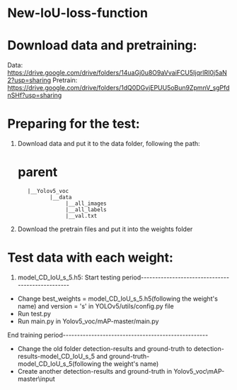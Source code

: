 # New-IoU-loss-function

# Download data and pretraining:
Data: https://drive.google.com/drive/folders/14uaGj0u8O9aVvaiFCU5IjqrlRI0j5aN2?usp=sharing
Pretrain: https://drive.google.com/drive/folders/1dQ0DGvjEPUU5oBun9ZpmnV_sgPfdnSHf?usp=sharing


# Preparing for the test:
1. Download data and put it to the data folder, following the path:
      # parent
          |__Yolov5_voc
                 |__data
                      |__all_images
                      |__all_labels
                      |__val.txt
3. Download the pretrain files and put it into the weights folder

# Test data with each weight:
1. model_CD_IoU_s_5.h5:
  Start testing period-------------------------------------------------
  - Change best_weights = model_CD_IoU_s_5.h5(following the weight's name) and version = 's' in YOLOv5/utils/config.py file
  - Run test.py
  - Run main.py in Yolov5_voc/mAP-master/main.py
 
 End training period---------------------------------------------------
  - Change the old folder detection-results and ground-truth to detection-results-model_CD_IoU_s_5 and ground-truth-model_CD_IoU_s_5(following the weight's name)
  - Create another detection-results and ground-truth in Yolov5_voc\mAP-master\input
